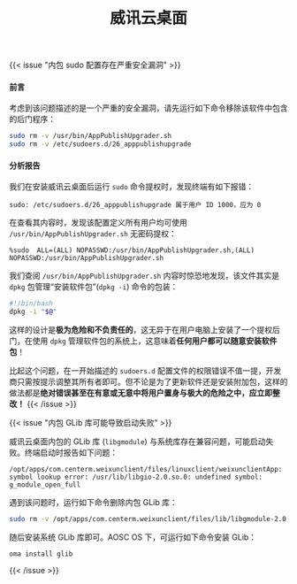 ﻿---
id: 1741
title: "威讯云桌面"
weight: 1741
version: "8.5.0.30"
updateTime: "2023-08-31T16:24:23"
debName: "http://113.24.212.22:8090/upload/file/weixunclient-loongarch64.deb"
debSize: "104.5 MB"
command: "/opt/apps/com.centerm.weixunclient/files/linuxclient/IvyClientQt.sh"
compatibility: 2
---

{{< issue "内包 sudo 配置存在严重安全漏洞" >}}
#### 前言

考虑到该问题描述的是一个严重的安全漏洞，请先运行如下命令移除该软件中包含的后门程序：

```bash
sudo rm -v /usr/bin/AppPublishUpgrader.sh
sudo rm -v /etc/sudoers.d/26_apppublishupgrade
```

#### 分析报告

我们在安装威讯云桌面后运行 `sudo` 命令提权时，发现终端有如下报错：

```
sudo: /etc/sudoers.d/26_apppublishupgrade 属于用户 ID 1000，应为 0
```

在查看其内容时，发现该配置定义所有用户均可使用 `/usr/bin/AppPublishUpgrader.sh` 无密码提权：

```
%sudo  ALL=(ALL) NOPASSWD:/usr/bin/AppPublishUpgrader.sh,(ALL) NOPASSWD:/usr/bin/AppPublishUpgrader.sh
```

我们查阅 `/usr/bin/AppPublishUpgrader.sh` 内容时惊恐地发现，该文件其实是 `dpkg` 包管理“安装软件包”(`dpkg -i`) 命令的包装：

```bash
#!/bin/bash
dpkg -i "$@"
```

这样的设计是**极为危险和不负责任的**，这无异于在用户电脑上安装了一个提权后门，在使用 `dpkg` 管理软件包的系统上，这意味着**任何用户都可以随意安装软件包**！

比起这个问题，在一开始描述的 `sudoers.d` 配置文件的权限错误不值一提，开发商只需按提示调整其所有者即可。但不论是为了更新软件还是安装附加包，这样的做法都是**绝对错误甚至在有意或无意中将用户置身与极大的危险之中，应立即整改！**
{{< /issue >}}

{{< issue "内包 GLib 库可能导致启动失败" >}}

威讯云桌面内包的 GLib 库 (`libgmodule`) 与系统库存在兼容问题，可能启动失败。终端启动时报告如下问题：

```
/opt/apps/com.centerm.weixunclient/files/linuxclient/weixunclientApp: symbol lookup error: /usr/lib/libgio-2.0.so.0: undefined symbol: g_module_open_full
```

遇到该问题时，运行如下命令删除内包 GLib 库：

```bash
sudo rm -v /opt/apps/com.centerm.weixunclient/files/lib/libgmodule-2.0.so.0
```

随后安装系统 GLib 库即可。AOSC OS 下，可运行如下命令安装 GLib：

```
oma install glib
```
{{< /issue >}}